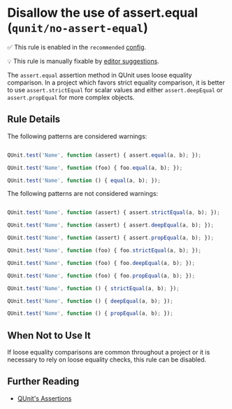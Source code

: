 # Disallow the use of assert.equal (`qunit/no-assert-equal`)

✅ This rule is enabled in the `recommended` [config](https://github.com/platinumazure/eslint-plugin-qunit/blob/master/README.md#configurations).

💡 This rule is manually fixable by [editor suggestions](https://eslint.org/docs/developer-guide/working-with-rules#providing-suggestions).

<!-- end auto-generated rule header -->

The `assert.equal` assertion method in QUnit uses loose equality comparison. In a project which favors strict equality comparison, it is better to use `assert.strictEqual` for scalar values and either `assert.deepEqual` or `assert.propEqual` for more complex objects.

## Rule Details

The following patterns are considered warnings:

```js

QUnit.test('Name', function (assert) { assert.equal(a, b); });

QUnit.test('Name', function (foo) { foo.equal(a, b); });

QUnit.test('Name', function () { equal(a, b); });

```

The following patterns are not considered warnings:

```js

QUnit.test('Name', function (assert) { assert.strictEqual(a, b); });

QUnit.test('Name', function (assert) { assert.deepEqual(a, b); });

QUnit.test('Name', function (assert) { assert.propEqual(a, b); });

QUnit.test('Name', function (foo) { foo.strictEqual(a, b); });

QUnit.test('Name', function (foo) { foo.deepEqual(a, b); });

QUnit.test('Name', function (foo) { foo.propEqual(a, b); });

QUnit.test('Name', function () { strictEqual(a, b); });

QUnit.test('Name', function () { deepEqual(a, b); });

QUnit.test('Name', function () { propEqual(a, b); });

```

## When Not to Use It

If loose equality comparisons are common throughout a project or it is necessary to rely on loose equality checks, this rule can be disabled.

## Further Reading

* [QUnit's Assertions](https://api.qunitjs.com/category/assert/)
